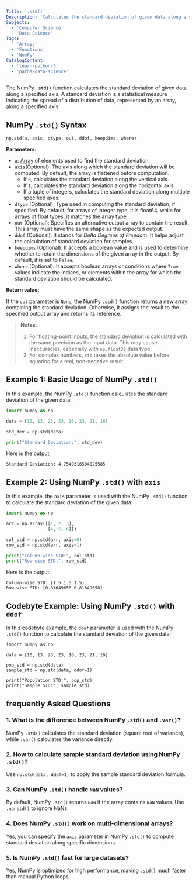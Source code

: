 ```yaml
---
Title: '.std()'
Description: 'Calculates the standard deviation of given data along a specified axis.'
Subjects:
  - 'Computer Science'
  - 'Data Science'
Tags:
  - 'Arrays'
  - 'Functions'
  - 'NumPy'
CatalogContent:
  - 'learn-python-3'
  - 'paths/data-science'
---
```


The NumPy **`.std()`** function calculates the standard deviation of given data along a specified axis. A standard deviation is a statistical measure indicating the spread of a distribution of data, represented by an array, along a specified axis.

## NumPy `.std()` Syntax

```pseudo
np.std(a, axis, dtype, out, ddof, keepdims, where)
```

**Parameters:**

- `a`: [Array](https://www.codecademy.com/resources/docs/numpy/ndarray) of elements used to find the standard deviation.
- `axis`(Optional): The axis along which the standard deviation will be computed. By default, the array is flattened before computation.
  - If `0`, calculates the standard deviation along the vertical axis.
  - If `1`, calculates the standard deviation along the horizontal axis.
  - If a tuple of integers, calculates the standard deviation along multiple specified axes.
- `dtype` (Optional): Type used in computing the standard deviation, if specified. By default, for arrays of integer type, it is float64, while for arrays of float types, it matches the array type.
- `out` (Optional): Specifies an alternative output array to contain the result. This array must have the same shape as the expected output.
- `ddof` (Optional): It stands for _Delta Degrees of Freedom_. It helps adjust the calculation of standard deviation for samples.
- `keepdims` (Optional): It accepts a boolean value and is used to determine whether to retain the dimensions of the given array in the output. By default, it is set to `False`.
- `where` (Optional): It accepts boolean arrays or conditions where `True` values indicate the indices, or elements within the array for which the standard deviation should be calculated.

**Return value:**

If the `out` parameter is `None`, the NumPy `.std()` function returns a new array containing the standard deviation. Otherwise, it assigns the result to the specified output array and returns its reference.

> **Notes:**
>
> 1. For floating-point inputs, the standard deviation is calculated with the same precision as the input data. This may cause inaccuracies, especially with `np.float32` data type.
> 2. For complex numbers, `std` takes the absolute value before squaring for a real, non-negative result.

## Example 1: Basic Usage of NumPy `.std()`

In this example, the NumPy `.std()` function calculates the standard deviation of the given data:

```py
import numpy as np

data = [10, 13, 23, 23, 16, 23, 21, 16]

std_dev = np.std(data)

print("Standard Deviation:", std_dev)
```

Here is the output:

```shell
Standard Deviation: 4.7549316504025585
```

## Example 2: Using NumPy `.std()` with `axis`

In this example, the `axis` parameter is used with the NumPy `.std()` function to calculate the standard deviation of the given data:

```py
import numpy as np

arr = np.array([[1, 2, 3],
                [4, 5, 6]])

col_std = np.std(arr, axis=0)
row_std = np.std(arr, axis=1)

print("Column-wise STD:", col_std)
print("Row-wise STD:", row_std)
```

Here is the output:

```shell
Column-wise STD: [1.5 1.5 1.5]
Row-wise STD: [0.81649658 0.81649658]
```

## Codebyte Example: Using NumPy `.std()` with `ddof`

In this codebyte example, the `ddof` parameter is used with the NumPy `.std()` function to calculate the standard deviation of the given data:

```codebyte/python
import numpy as np

data = [10, 13, 23, 23, 16, 23, 21, 16]

pop_std = np.std(data)
sample_std = np.std(data, ddof=1)

print("Population STD:", pop_std)
print("Sample STD:", sample_std)
```

## frequently Asked Questions

### 1. What is the difference between NumPy `.std()` and `.var()`?

NumPy `.std()` calculates the standard deviation (square root of variance), while `.var()` calculates the variance directly.

### 2. How to calculate sample standard deviation using NumPy `.std()`?

Use `np.std(data, ddof=1)` to apply the sample standard deviation formula.

### 3. Can NumPy `.std()` handle `NaN` values?

By default, NumPy `.std()` returns `NaN` if the array contains `NaN` values. Use `.nanstd()` to ignore NaNs.

### 4. Does NumPy `.std()` work on multi-dimensional arrays?

Yes, you can specify the `axis` parameter in NumPy `.std()` to compute standard deviation along specific dimensions.

### 5. Is NumPy `.std()` fast for large datasets?

Yes, NumPy is optimized for high performance, making `.std()` much faster than manual Python loops.
